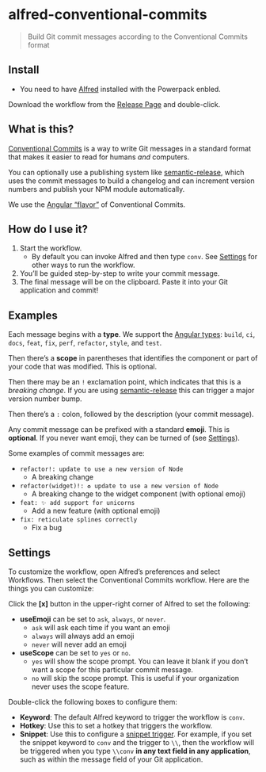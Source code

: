 # alfred-conventional-commits

> Build Git commit messages according to the Conventional Commits format

## Install

-   You need to have [Alfred](https://www.alfredapp.com) installed with the Powerpack enbled.

Download the workflow from the [Release Page](https://github.com/natesilva/alfred-conventional-commits/releases) and double-click.

## What is this?

[Conventional Commits](https://www.conventionalcommits.org/en/v1.0.0/) is a way to write Git messages in a standard format that makes it easier to read for humans _and_ computers.

You can optionally use a publishing system like [semantic-release](https://semantic-release.gitbook.io/semantic-release/), which uses the commit messages to build a changelog and can increment version numbers and publish your NPM module automatically.

We use the [Angular “flavor”](https://github.com/angular/angular/blob/22b96b9/CONTRIBUTING.md#type) of Conventional Commits.

## How do I use it?

1. Start the workflow.
    - By default you can invoke Alfred and then type `conv`. See [Settings](#settings) for other ways to run the workflow.
2. You’ll be guided step-by-step to write your commit message.
3. The final message will be on the clipboard. Paste it into your Git application and commit!

## Examples

Each message begins with a **type**. We support the [Angular types](https://github.com/angular/angular/blob/22b96b9/CONTRIBUTING.md#type): `build`, `ci`, `docs`, `feat`, `fix`, `perf`, `refactor`, `style`, and `test`.

Then there’s a **scope** in parentheses that identifies the component or part of your code that was modified. This is optional.

Then there may be an `!` exclamation point, which indicates that this is a _breaking change_. If you are using [semantic-release](https://semantic-release.gitbook.io/semantic-release/) this can trigger a major version number bump.

Then there’s a `:` colon, followed by the description (your commit message).

Any commit message can be prefixed with a standard **emoji**. This is **optional**. If you never want emoji, they can be turned of (see [Settings](#settings)).

Some examples of commit messages are:

-   `refactor!: update to use a new version of Node`
    -   A breaking change
-   `refactor(widget)!: ♻️ update to use a new version of Node`
    -   A breaking change to the widget component (with optional emoji)
-   `feat: ✨ add support for unicorns`
    -   Add a new feature (with optional emoji)
-   `fix: reticulate splines correctly`
    -   Fix a bug

## Settings

To customize the workflow, open Alfred’s preferences and select Workflows. Then select the Conventional Commits workflow. Here are the things you can customize:

Click the **[x]** button in the upper-right corner of Alfred to set the following:

-   **useEmoji** can be set to `ask`, `always`, or `never`.
    -   `ask` will ask each time if you want an emoji
    -   `always` will always add an emoji
    -   `never` will never add an emoji
-   **useScope** can be set to `yes` or `no`.
    -   `yes` will show the scope prompt. You can leave it blank if you don’t want a scope for this particular commit message.
    -   `no` will skip the scope prompt. This is useful if your organization never uses the scope feature.

Double-click the following boxes to configure them:

-   **Keyword**: The default Alfred keyword to trigger the workflow is `conv`.
-   **Hotkey**: Use this to set a hotkey that triggers the workflow.
-   **Snippet**: Use this to configure a [snippet trigger](https://www.alfredapp.com/help/workflows/triggers/snippet/). For example, if you set the snippet keyword to `conv` and the trigger to `\\`, then the workflow will be triggered when you type `\\conv` **in any text field in any application**, such as within the message field of your Git application.
